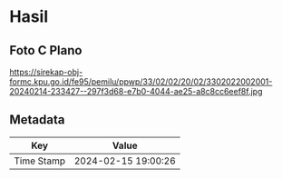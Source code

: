 # Hasil

## Foto C Plano

https://sirekap-obj-formc.kpu.go.id/fe95/pemilu/ppwp/33/02/02/20/02/3302022002001-20240214-233427--297f3d68-e7b0-4044-ae25-a8c8cc6eef8f.jpg


## Metadata

| Key        | Value               |
| ---------- | ------------------- |
| Time Stamp | 2024-02-15 19:00:26 |



